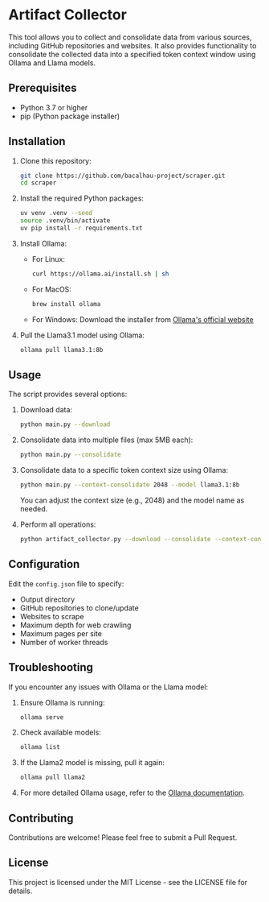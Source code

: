 # Artifact Collector

This tool allows you to collect and consolidate data from various sources, including GitHub repositories and websites. It also provides functionality to consolidate the collected data into a specified token context window using Ollama and Llama models.

## Prerequisites

- Python 3.7 or higher
- pip (Python package installer)

## Installation

1. Clone this repository:
   ```bash
   git clone https://github.com/bacalhau-project/scraper.git
   cd scraper
   ```

2. Install the required Python packages:
   ```bash
   uv venv .venv --seed
   source .venv/bin/activate
   uv pip install -r requirements.txt
   ```

3. Install Ollama:
   - For Linux:
     ```bash
     curl https://ollama.ai/install.sh | sh
     ```
   - For MacOS:
     ```bash
     brew install ollama
     ```
   - For Windows:
     Download the installer from [Ollama's official website](https://ollama.ai/download)

4. Pull the Llama3.1 model using Ollama:
   ```bash
   ollama pull llama3.1:8b
   ```

## Usage

The script provides several options:

1. Download data:
   ```bash
   python main.py --download
   ```

2. Consolidate data into multiple files (max 5MB each):
   ```bash
   python main.py --consolidate
   ```

3. Consolidate data to a specific token context size using Ollama:
   ```bash
   python main.py --context-consolidate 2048 --model llama3.1:8b
   ```

   You can adjust the context size (e.g., 2048) and the model name as needed.

4. Perform all operations:
   ```bash
   python artifact_collector.py --download --consolidate --context-consolidate 2048
   ```

## Configuration

Edit the `config.json` file to specify:
- Output directory
- GitHub repositories to clone/update
- Websites to scrape
- Maximum depth for web crawling
- Maximum pages per site
- Number of worker threads

## Troubleshooting

If you encounter any issues with Ollama or the Llama model:

1. Ensure Ollama is running:
   ```bash
   ollama serve
   ```

2. Check available models:
   ```bash
   ollama list
   ```

3. If the Llama2 model is missing, pull it again:
   ```bash
   ollama pull llama2
   ```

4. For more detailed Ollama usage, refer to the [Ollama documentation](https://github.com/jmorganca/ollama/tree/main/docs).

## Contributing

Contributions are welcome! Please feel free to submit a Pull Request.

## License

This project is licensed under the MIT License - see the LICENSE file for details.